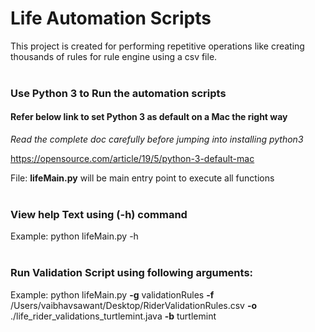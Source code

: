 # Life Automation Scripts

This project is created for performing repetitive operations like creating thousands of rules for rule engine using a csv file.<br/><br/>

### Use Python 3 to Run the automation scripts

#### Refer below link to set Python 3 as default on a Mac the right way

_Read the complete doc carefully before jumping into installing python3_

https://opensource.com/article/19/5/python-3-default-mac

File: **lifeMain.py**
will be main entry point to execute all functions<br/><br/>

### View help Text using (-h) command
Example:
python lifeMain.py -h  
<br/>

### Run Validation Script using following arguments:
Example:
python lifeMain.py **-g** validationRules **-f** /Users/vaibhavsawant/Desktop/RiderValidationRules.csv **-o** ./life_rider_validations_turtlemint.java **-b** turtlemint
